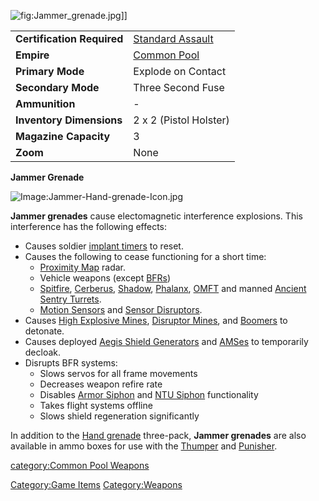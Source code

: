 ![](Jammer_grenade.jpg "fig:Jammer_grenade.jpg")\]\]

|                            |                                                 |
|----------------------------|-------------------------------------------------|
| **Certification Required** | [Standard Assault](Standard_Assault "wikilink") |
| **Empire**                 | [Common Pool](Common_Pool "wikilink")           |
| **Primary Mode**           | Explode on Contact                              |
| **Secondary Mode**         | Three Second Fuse                               |
| **Ammunition**             | \-                                              |
| **Inventory Dimensions**   | 2 x 2 (Pistol Holster)                          |
| **Magazine Capacity**      | 3                                               |
| **Zoom**                   | None                                            |

**Jammer Grenade**

![Image:Jammer-Hand-grenade-Icon.jpg](Jammer-Hand-grenade-Icon.jpg "Image:Jammer-Hand-grenade-Icon.jpg")

**Jammer grenades** cause electomagnetic interference explosions. This
interference has the following effects:

-   Causes soldier [implant timers](Implants "wikilink") to reset.
-   Causes the following to cease functioning for a short time:
    -   [Proximity Map](Proximity_Map "wikilink") radar.
    -   Vehicle weapons (except [BFRs](BattleFrame_Robotics "wikilink"))
    -   [Spitfire](Adaptive_Construction_Engine#Spitfire_Turret "wikilink"),
        [Cerberus](Cerberus_Turret "wikilink"),
        [Shadow](Shadow_Turret "wikilink"),
        [Phalanx](Phalanx "wikilink"), [OMFT](OMFT "wikilink") and
        manned [Ancient Sentry
        Turrets](Ancient_Sentry_Turret "wikilink").
    -   [Motion
        Sensors](Adaptive_Construction_Engine#Motion_Sensor_Alarm "wikilink")
        and [Sensor Disruptors](Sensor_Disruptor "wikilink").
-   Causes [High Explosive
    Mines](Adaptive_Construction_Engine#High_Explosive_Mine "wikilink"),
    [Disruptor Mines](Disruptor_Mine "wikilink"), and
    [Boomers](Adaptive_Construction_Engine#Remote-Detonated_Charge_(Boomer) "wikilink")
    to detonate.
-   Causes deployed [Aegis Shield
    Generators](Aegis_Shield_Generator "wikilink") and
    [AMSes](AMS "wikilink") to temporarily decloak.
-   Disrupts BFR systems:
    -   Slows servos for all frame movements
    -   Decreases weapon refire rate
    -   Disables [Armor Siphon](Armor_Siphon "wikilink") and [NTU
        Siphon](NTU_Siphon "wikilink") functionality
    -   Takes flight systems offline
    -   Slows shield regeneration significantly

In addition to the [Hand grenade](Hand_grenade "wikilink") three-pack,
**Jammer grenades** are also available in ammo boxes for use with the
[Thumper](Thumper "wikilink") and [Punisher](Punisher "wikilink").

[category:Common Pool Weapons](category:Common_Pool_Weapons "wikilink")

[Category:Game Items](Category:Game_Items "wikilink")
[Category:Weapons](Category:Weapons "wikilink")
